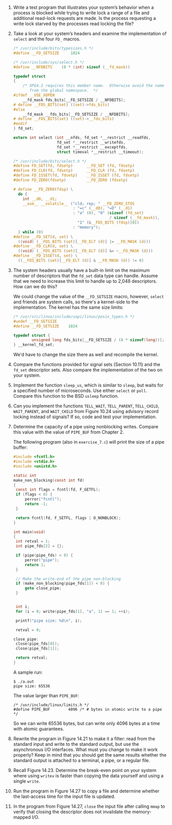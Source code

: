 1. Write a test program that illustrates your system’s behavior when a process
   is blocked while trying to write lock a range of a file and additional
   read-lock requests are made. Is the process requesting a write lock starved
   by the processes read locking the file?

2. Take a look at your system’s headers and examine the implementation of
   `select` and the four `FD_` macros.

   ```c
   /* /usr/include/bits/typesizes.h */
   #define __FD_SETSIZE		1024

   /* /usr/include/sys/select.h */
   #define __NFDBITS	(8 * (int) sizeof (__fd_mask))

   typedef struct
   {
       /* XPG4.2 requires this member name.  Otherwise avoid the name
          from the global namespace.  */
   #ifdef __USE_XOPEN
       __fd_mask fds_bits[__FD_SETSIZE / __NFDBITS];
   # define __FDS_BITS(set) ((set)->fds_bits)
   #else
       __fd_mask __fds_bits[__FD_SETSIZE / __NFDBITS];
   # define __FDS_BITS(set) ((set)->__fds_bits)
   #endif
   } fd_set;

   extern int select (int __nfds, fd_set *__restrict __readfds,
                      fd_set *__restrict __writefds,
                      fd_set *__restrict __exceptfds,
                      struct timeval *__restrict __timeout);

   /* /usr/include/bits/select.h */
   #define FD_SET(fd, fdsetp)      __FD_SET (fd, fdsetp)
   #define FD_CLR(fd, fdsetp)      __FD_CLR (fd, fdsetp)
   #define FD_ISSET(fd, fdsetp)    __FD_ISSET (fd, fdsetp)
   #define FD_ZERO(fdsetp)         __FD_ZERO (fdsetp)

   # define __FD_ZERO(fdsp) \
     do {                                                                        \
       int __d0, __d1;                                                           \
       __asm__ __volatile__ ("cld; rep; " __FD_ZERO_STOS                         \
                             : "=c" (__d0), "=D" (__d1)                          \
                             : "a" (0), "0" (sizeof (fd_set)                     \
                                             / sizeof (__fd_mask)),              \
                               "1" (&__FDS_BITS (fdsp)[0])                       \
                             : "memory");                                        \
     } while (0)
   #define __FD_SET(d, set) \
     ((void) (__FDS_BITS (set)[__FD_ELT (d)] |= __FD_MASK (d)))
   #define __FD_CLR(d, set) \
     ((void) (__FDS_BITS (set)[__FD_ELT (d)] &= ~__FD_MASK (d)))
   #define __FD_ISSET(d, set) \
     ((__FDS_BITS (set)[__FD_ELT (d)] & __FD_MASK (d)) != 0)
   ```
   
3. The system headers usually have a built-in limit on the maximum number of
   descriptors that the `fd_set` data type can handle. Assume that we need to
   increase this limit to handle up to 2,048 descriptors. How can we do this?

   We could change the value of the `__FD_SETSIZE` macro, however,
   `select` and friends are system calls, so there's a kernel-side to the
   implementation.  The kernel has the same size limits:

   ```c
   /* /usr/src/linux/include/uapi/linux/posix_types.h */
   #undef __FD_SETSIZE
   #define __FD_SETSIZE    1024
   
   typedef struct {
           unsigned long fds_bits[__FD_SETSIZE / (8 * sizeof(long))];
   } __kernel_fd_set;
   ```

   We'd have to change the size there as well and recompile the kernel.

4. Compare the functions provided for signal sets (Section 10.11) and the
   `fd_set` descriptor sets. Also compare the implementation of the two on
   your system.

5. Implement the function `sleep_us`, which is similar to `sleep`, but waits
   for a specified number of microseconds. Use either `select` or `poll`.
   Compare this function to the BSD `usleep` function.

6. Can you implement the functions `TELL_WAIT`, `TELL_PARENT`, `TELL_CHILD`,
   `WAIT_PARENT`, and `WAIT_CHILD` from Figure 10.24 using advisory record
   locking instead of signals? If so, code and test your implementation.

7. Determine the capacity of a pipe using nonblocking writes. Compare this
   value with the value of `PIPE_BUF` from Chapter 2.

   The following program (also in `exercise_7.c`) will print the size of a
   pipe buffer:

   ```c
   #include <fcntl.h>
   #include <stdio.h>
   #include <unistd.h>
   
   static int
   make_non_blocking(const int fd)
   {
   	const int flags = fcntl(fd, F_GETFL); 
   	if (flags < 0) {
   		perror("fcntl");
   		return -1;
   	}
   
   	return fcntl(fd, F_SETFL, flags | O_NONBLOCK);
   }
   
   int main(void)
   {
   	int retval = 1;
   	int pipe_fds[2] = {};
   
   	if (pipe(pipe_fds) < 0) {
   		perror("pipe");
   		return 1;
   	}
   
   	// Make the write-end of the pipe non-blocking
   	if (make_non_blocking(pipe_fds[1]) < 0) {
   		goto close_pipe;
   	}
   
   
   	int i;
   	for (i = 0; write(pipe_fds[1], "a", 1) == 1; ++i);
   
   	printf("pipe size: %d\n", i);
   
   	retval = 0;
   
   close_pipe:
   	close(pipe_fds[0]);
   	close(pipe_fds[1]);
   
   	return retval;
   }
   ```

   A sample run:

   ```
   $ ./a.out
   pipe size: 65536
   ```

   The value larger than `PIPE_BUF`:

   ```
   /* /usr/include/linux/limits.h */
   #define PIPE_BUF        4096	/* # bytes in atomic write to a pipe */
   ```

   So we can write 65536 bytes, but can write only 4096 bytes at a time with
   atomic guarantees.

8. Rewrite the program in Figure 14.21 to make it a filter: read from the
   standard input and write to the standard output, but use the asynchronous
   I/O interfaces. What must you change to make it work properly? Keep in mind
   that you should get the same results whether the standard output is attached
   to a terminal, a pipe, or a regular file.

9. Recall Figure 14.23. Determine the break-even point on your system where
   using `writev` is faster than copying the data yourself and using a single
   `write`.

10. Run the program in Figure 14.27 to copy a file and determine whether the
    last-access time for the input file is updated.

11. In the program from Figure 14.27, `close` the input file after calling
    `mmap` to verify that closing the descriptor does not invalidate the
    memory-mapped I/O.
